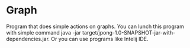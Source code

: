# Graph
Program that does simple actions on graphs.
You can lunch this program with simple command java -jar target/jpong-1.0-SNAPSHOT-jar-with-dependencies.jar.
Or you can use programs like Intelij IDE.
